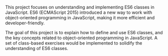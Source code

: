 This project focuses on understanding and implementing ES6 classes in JavaScript. ES6 (ECMAScript 2015) introduced a new way to work with object-oriented programming in JavaScript, making it more efficient and developer-friendly.

The goal of this project is to explain how to define and use ES6 classes, and the key concepts related to object-oriented programming in JavaScript. A set of class-based exercises would be implemented to solidify the understanding of ES6 classes.
